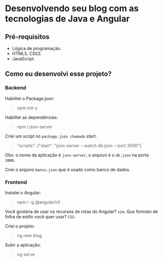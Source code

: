 # Desenvolvendo seu blog com as tecnologias de Java e Angular

## Pré-requisitos
- Lógica de programação.
- HTML5, CSS3.
- JavaScript.

## Como eu desenvolvi esse projeto?
### Backend
Habilitei o Package.json:
>npm init-y

Habilitei as dependências:
>npm i json-server 

Criei um script no `package.json chamado` start:
>"scripts": {"start": "json-server --watch db.json --port 3000"} <br>

Obs: o nome da aplicação é `json-server`, o arquivo é o `db.json` na porta `3000`. <br>

Criei o arquivo `banco.json` que é usado como banco de dados.

### Frontend 
Instalei o Angular:
>npm i -g @angular/cli

Você gostaria de usar os recursos de rotas do Angular? `sim`.
Que formato de folha de estilo você quer usar? `CSS`.

Criei o projeto:
>ng new blog

Subir a aplicação:
>ng serve
